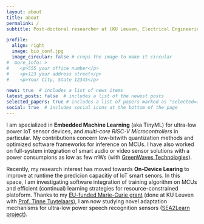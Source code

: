 ```yaml
---
layout: about
title: about
permalink: /
subtitle: Post-doctoral researcher at [KU Leuven, Electrical Engineering (ESAT) department](https://www.esat.kuleuven.be/psi). #<a href='#'>Affiliations</a>. Address. Contacts. Moto. Etc.

profile:
  align: right
  image: bio_conf.jpg
  image_circular: false # crops the image to make it circular
#  more_info: >
#    <p>555 your office number</p>
#    <p>123 your address street</p>
#    <p>Your City, State 12345</p>

news: true  # includes a list of news items
latest_posts: false  # includes a list of the newest posts
selected_papers: true # includes a list of papers marked as "selected={true}"
social: true  # includes social icons at the bottom of the page
---
```


I am specialized in **Embedded Machine Learning** (aka TinyML) for ultra-low power IoT sensor devices, and _multi-core RISC-V Microcontrollers_ in particular. 
My contributions concern low-bitwith quantization methods and optimized software frameworks for inference on MCUs. 
I have also worked on full-system integration of smart audio or video sensor solutions with a power consumpions as low as few mWs (with [GreenWaves Technologies](https://greenwaves-technologies.com/)). 

Recently, my research interest has moved towards **On-Device Learing** to improve at runtime the predicion capacitiy of IoT smart senors.
In this space, I am investigating software integration of training algorithm on MCUs and efficient (continual) learning strategies for resource-constrained platoform. 
Thanks to my [EU-funded Marie-Curie grant](https://cordis.europa.eu/project/id/101067475) (done at KU Leuven with [Prof. Tinne Tuytelaars](https://www.esat.kuleuven.be/psi/TT)), I am now studying novel adaptation mechanisms for ultra-low power speech recognition sensors ([SEA2Learn project]()).   

<!-- 
In the past, during my post-doc at Universita' di Bologna, I 


Write your biography here. Tell the world about yourself. Link to your favorite [subreddit](http://reddit.com). You can put a picture in, too. The code is already in, just name your picture `prof_pic.jpg` and put it in the `img/` folder.

Put your address / P.O. box / other info right below your picture. You can also disable any of these elements by editing `profile` property of the YAML header of your `_pages/about.md`. Edit `_bibliography/papers.bib` and Jekyll will render your [publications page](/al-folio/publications/) automatically.

Link to your social media connections, too. This theme is set up to use [Font Awesome icons](https://fontawesome.com/) and [Academicons](https://jpswalsh.github.io/academicons/), like the ones below. Add your Facebook, Twitter, LinkedIn, Google Scholar, or just disable all of them.
 -->
